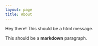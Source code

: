 ```yaml
---
layout: page
title: About
---
```


<p class="message">
  Hey there! This should be a html message.
</p>

This should be a **markdown** paragraph.
